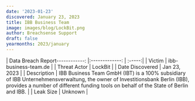 ```yaml
---
date: '2023-01-23'
discovered: January 23, 2023
title: IBB Business Team
image: images/blog/LockBit.png
author: Breachsense Support
draft: false
yearmonths: 2023/january
---
```


| Data Breach Report------------:     |:-------------:    | :-----:|
| Victim      | ibb-business-team.de      | 
| Threat Actor      | LockBit      | 
| Date Discovered      | Jan 23, 2023      | 
| Description      | IBB Business Team GmbH (IBT) is a 100% subsidiary of IBB Unternehmensverwaltung, the owner of Investitionsbank Berlin (IBB), provides a number of different funding tools on behalf of the State of Berlin and IBB.      | 
| Leak Size      | Unknown      | 

